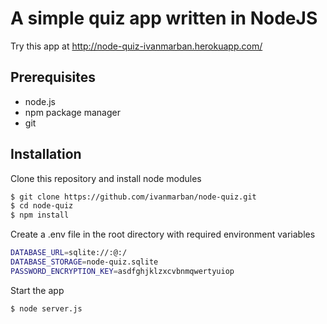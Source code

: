 # A simple quiz app written in NodeJS

Try this app at http://node-quiz-ivanmarban.herokuapp.com/

## Prerequisites
- node.js
- npm package manager
- git

## Installation
Clone this repository and install node modules
```sh
$ git clone https://github.com/ivanmarban/node-quiz.git
$ cd node-quiz
$ npm install
```

Create a .env file in the root directory with required environment variables
```sh
DATABASE_URL=sqlite://:@:/
DATABASE_STORAGE=node-quiz.sqlite
PASSWORD_ENCRYPTION_KEY=asdfghjklzxcvbnmqwertyuiop
```

Start the app
```sh
$ node server.js
```
